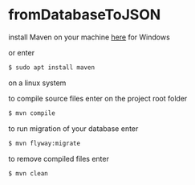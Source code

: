 # fromDatabaseToJSON
install Maven on your machine [here](https://maven.apache.org/download.cgi) for Windows

or enter 
```sh
$ sudo apt install maven
```
on a linux system

to compile source files enter on the project root folder
```sh
$ mvn compile
```

to run migration of your database enter
```sh
$ mvn flyway:migrate
```

to remove compiled files enter
```sh
$ mvn clean
``` 
